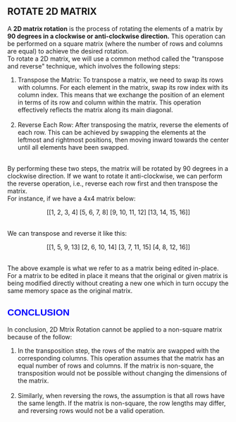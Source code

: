 ## ROTATE 2D MATRIX
A <strong>2D matrix rotation</strong> is the process of rotating the elements of a matrix by <strong>90 degrees in a clockwise or anti-clockwise direction.</strong> This operation can be performed on a square matrix (where the number of rows and columns are equal) to achieve the desired rotation.
<br>
To rotate a 2D matrix, we will use a common method called the "transpose and reverse" technique, which involves the following steps:
<br>
<ol>
<li>Transpose the Matrix: To transpose a matrix, we need to swap its rows with columns. For each element in the matrix, swap its row index with its column index. This means that we exchange the position of an element in terms of its row and column within the matrix. This operation effectively reflects the matrix along its main diagonal.</li>
<br>
<li>Reverse Each Row: After transposing the matrix, reverse the elements of each row. This can be achieved by swapping the elements at the leftmost and rightmost positions, then moving inward towards the center until all elements have been swapped.</li>
</ol>
<br>
By performing these two steps, the matrix will be rotated by 90 degrees in a clockwise direction. If we want to rotate it anti-clockwise, we can perform the reverse operation, i.e., reverse each row first and then transpose the matrix.
<br>
For instance, if we have a 4x4 matrix below:<br>
	<p style="text-align: center;">[[1, 2, 3, 4]
	 [5, 6, 7, 8]
	 [9, 10, 11, 12]
	 [13, 14, 15, 16]] </p>
<br>
We can transpose and reverse it like this:<br>
	<p style="text-align: center;">[[1, 5, 9, 13]
	 [2, 6, 10, 14]
	 [3, 7, 11, 15]
	 [4, 8, 12, 16]]</p>
<br>
The above example is what we refer to as a matrix being edited in-place. For a matrix to be edited in place it means that the original or given matrix is being modified directly without creating a new one which in turn occupy the same memory space as the original matrix.
<br>
<h2 style="color: blue; font-family: sans-serif; font-weight: bold;">CONCLUSION</h2>
In conclusion, 2D Mtrix Rotation cannot be applied to a non-square matrix because of the follow:<br>
<ol>
<li>In the transposition step, the rows of the matrix are swapped with the corresponding columns. This operation assumes that the matrix has an equal number of rows and columns. If the matrix is non-square, the transposition would not be possible without changing the dimensions of the matrix.</li>
<br>
<li>Similarly, when reversing the rows, the assumption is that all rows have the same length. If the matrix is non-square, the row lengths may differ, and reversing rows would not be a valid operation.</li>
</ol>
